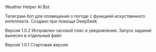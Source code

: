 Weather Helper AI Bot

Телеграм-бот для оповещения о погоде с функцией искуственного интеллекта. Создано при помощи DeepSeek

Версия 1.0.2
Исправлен часовой пояс и уведомления. Запуск заданий вынесен в отдельный файл

Версия 1.0.1
Стартовая версия